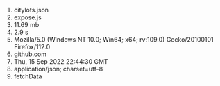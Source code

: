 1. citylots.json
2. expose.js
3. 11.69 mb
4. 2.9 s
5. Mozilla/5.0 (Windows NT 10.0; Win64; x64; rv:109.0) Gecko/20100101 Firefox/112.0
6. github.com
7. Thu, 15 Sep 2022 22:44:30 GMT
8. application/json; charset=utf-8
9. fetchData
